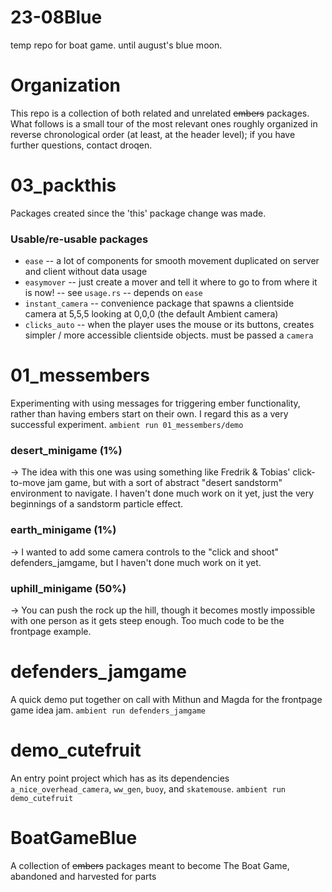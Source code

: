 # 23-08Blue
temp repo for boat game. until august's blue moon.

# Organization
This repo is a collection of both related and unrelated ~~embers~~ packages. What follows is a small tour of the most relevant ones roughly organized in reverse chronological order (at least, at the header level); if you have further questions, contact droqen.

# 03_packthis
Packages created since the 'this' package change was made.

### Usable/re-usable packages
- `ease` -- a lot of components for smooth movement duplicated on server and client without data usage
- `easymover` -- just create a mover and tell it where to go to from where it is now! -- see `usage.rs` -- depends on `ease`
- `instant_camera` -- convenience package that spawns a clientside camera at 5,5,5 looking at 0,0,0 (the default Ambient camera)
- `clicks_auto` -- when the player uses the mouse or its buttons, creates simpler / more accessible clientside objects. must be passed a `camera`

# 01_messembers
Experimenting with using messages for triggering ember functionality, rather than having embers start on their own.
I regard this as a very successful experiment.
`ambient run 01_messembers/demo`

### desert_minigame (1%)
-> The idea with this one was using something like Fredrik & Tobias' click-to-move jam game, but with a sort of abstract "desert sandstorm" environment to navigate. I haven't done much work on it yet, just the very beginnings of a sandstorm particle effect.
### earth_minigame (1%)
-> I wanted to add some camera controls to the "click and shoot" defenders_jamgame, but I haven't done much work on it yet.
### uphill_minigame (50%)
-> You can push the rock up the hill, though it becomes mostly impossible with one person as it gets steep enough.
Too much code to be the frontpage example.

# defenders_jamgame
A quick demo put together on call with Mithun and Magda for the frontpage game idea jam.
`ambient run defenders_jamgame`

# demo_cutefruit
An entry point project which has as its dependencies `a_nice_overhead_camera`, `ww_gen`, `buoy`, and `skatemouse`.
`ambient run demo_cutefruit`

# BoatGameBlue
A collection of ~~embers~~ packages meant to become The Boat Game, abandoned and harvested for parts
